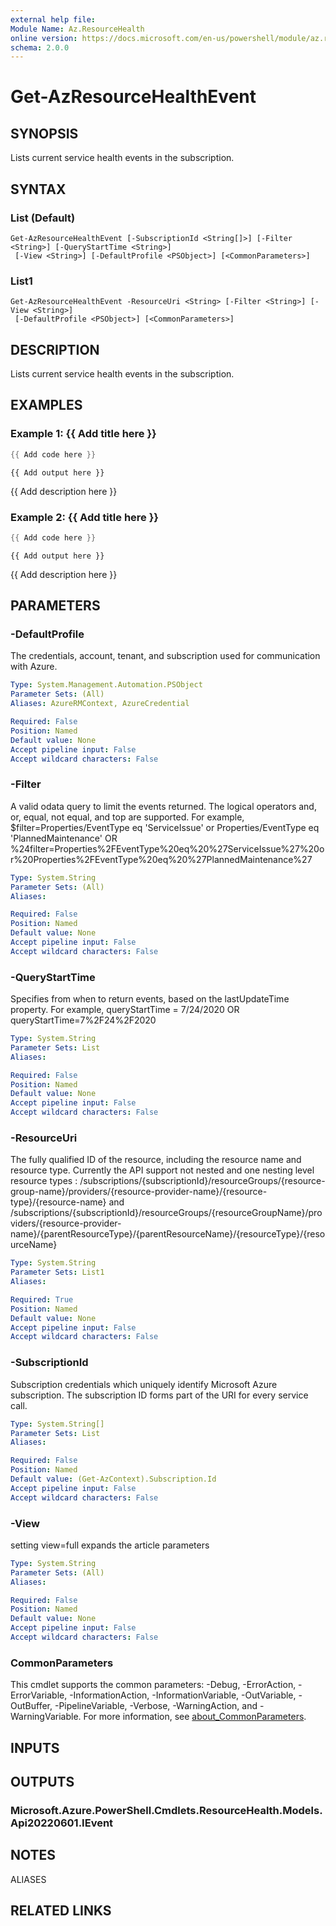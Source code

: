 ```yaml
---
external help file:
Module Name: Az.ResourceHealth
online version: https://docs.microsoft.com/en-us/powershell/module/az.resourcehealth/get-azresourcehealthevent
schema: 2.0.0
---
```


# Get-AzResourceHealthEvent

## SYNOPSIS
Lists current service health events in the subscription.

## SYNTAX

### List (Default)
```
Get-AzResourceHealthEvent [-SubscriptionId <String[]>] [-Filter <String>] [-QueryStartTime <String>]
 [-View <String>] [-DefaultProfile <PSObject>] [<CommonParameters>]
```

### List1
```
Get-AzResourceHealthEvent -ResourceUri <String> [-Filter <String>] [-View <String>]
 [-DefaultProfile <PSObject>] [<CommonParameters>]
```

## DESCRIPTION
Lists current service health events in the subscription.

## EXAMPLES

### Example 1: {{ Add title here }}
```powershell
{{ Add code here }}
```

```output
{{ Add output here }}
```

{{ Add description here }}

### Example 2: {{ Add title here }}
```powershell
{{ Add code here }}
```

```output
{{ Add output here }}
```

{{ Add description here }}

## PARAMETERS

### -DefaultProfile
The credentials, account, tenant, and subscription used for communication with Azure.

```yaml
Type: System.Management.Automation.PSObject
Parameter Sets: (All)
Aliases: AzureRMContext, AzureCredential

Required: False
Position: Named
Default value: None
Accept pipeline input: False
Accept wildcard characters: False
```

### -Filter
A valid odata query to limit the events returned.
The logical operators and, or, equal, not equal, and top are supported.
For example, $filter=Properties/EventType eq 'ServiceIssue' or Properties/EventType eq 'PlannedMaintenance' OR %24filter=Properties%2FEventType%20eq%20%27ServiceIssue%27%20or%20Properties%2FEventType%20eq%20%27PlannedMaintenance%27

```yaml
Type: System.String
Parameter Sets: (All)
Aliases:

Required: False
Position: Named
Default value: None
Accept pipeline input: False
Accept wildcard characters: False
```

### -QueryStartTime
Specifies from when to return events, based on the lastUpdateTime property.
For example, queryStartTime = 7/24/2020 OR queryStartTime=7%2F24%2F2020

```yaml
Type: System.String
Parameter Sets: List
Aliases:

Required: False
Position: Named
Default value: None
Accept pipeline input: False
Accept wildcard characters: False
```

### -ResourceUri
The fully qualified ID of the resource, including the resource name and resource type.
Currently the API support not nested and one nesting level resource types : /subscriptions/{subscriptionId}/resourceGroups/{resource-group-name}/providers/{resource-provider-name}/{resource-type}/{resource-name} and /subscriptions/{subscriptionId}/resourceGroups/{resourceGroupName}/providers/{resource-provider-name}/{parentResourceType}/{parentResourceName}/{resourceType}/{resourceName}

```yaml
Type: System.String
Parameter Sets: List1
Aliases:

Required: True
Position: Named
Default value: None
Accept pipeline input: False
Accept wildcard characters: False
```

### -SubscriptionId
Subscription credentials which uniquely identify Microsoft Azure subscription.
The subscription ID forms part of the URI for every service call.

```yaml
Type: System.String[]
Parameter Sets: List
Aliases:

Required: False
Position: Named
Default value: (Get-AzContext).Subscription.Id
Accept pipeline input: False
Accept wildcard characters: False
```

### -View
setting view=full expands the article parameters

```yaml
Type: System.String
Parameter Sets: (All)
Aliases:

Required: False
Position: Named
Default value: None
Accept pipeline input: False
Accept wildcard characters: False
```

### CommonParameters
This cmdlet supports the common parameters: -Debug, -ErrorAction, -ErrorVariable, -InformationAction, -InformationVariable, -OutVariable, -OutBuffer, -PipelineVariable, -Verbose, -WarningAction, and -WarningVariable. For more information, see [about_CommonParameters](http://go.microsoft.com/fwlink/?LinkID=113216).

## INPUTS

## OUTPUTS

### Microsoft.Azure.PowerShell.Cmdlets.ResourceHealth.Models.Api20220601.IEvent

## NOTES

ALIASES

## RELATED LINKS


